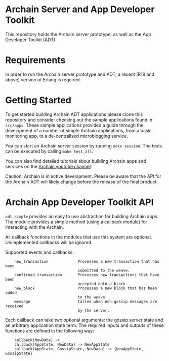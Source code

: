 # Archain Server and App Developer Toolkit

This repository holds the Archain server prototype, as well as the App Developer Toolkit (ADT).

# Requirements

In order to run the Archain server prototype and ADT, a recent (R19 and above) version of Erlang is required.

# Getting Started

To get started building Archain ADT applications please clone this repository
and consider checking out the sample applications found in `src/apps`. These
sample applications provided a guide through the development of a
number of simple Archain applications, from a basic monitoring app, to a
de-centralised microblogging service.

You can start an Archain server session by running `make session`. The tests
can be executed by calling `make test_all`.

You can also find detailed tutorials about building Archain apps and services
on the [Archain youtube channel](http://www.youtube.com/archain).

Caution: Archain is in active development. Please be aware that the API for the
Archain ADT will likely change before the release of the final product.

# Archain App Developer Toolkit API

`adt_simple` provides an easy to use abstraction for building Archain apps.
The module provides a simple method (using a callback module) for interacting
with the Archain.

All callback functions in the modules that use this system are optional.
Unimplemented callbacks will be ignored.

Supported events and callbacks:
```
 	new_transaction				Processes a new transaction that has been
 								submitted to the weave.
 	confirmed_transaction		Processes new transactions that have been
 								accepted onto a block.
 	new_block					Processes a new block that has been added
 								to the weave.
 	message						Called when non-gossip messages are received
 								by the server.
```
Each callback can take two optional arguments: the gossip server state
and an arbitrary application state term. The required inputs and outputs of
these functions are defined in the following way:
```
 	callback(NewData) -> _
 	callback(AppState, NewData) -> NewAppState
 	callback(AppState, GossipState, NewData) -> {NewAppState, GossipState}
```
